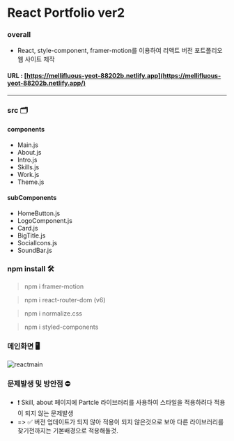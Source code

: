 #  React Portfolio ver2

### overall 

- React, style-component, framer-motion를 이용하여 리액트 버전 포트폴리오 웹 사이트 제작

#### URL : [https://mellifluous-yeot-88202b.netlify.app](https://mellifluous-yeot-88202b.netlify.app/)

---

### src 🗂
#### components 
  - Main.js
  - About.js
  - Intro.js
  - Skills.js
  - Work.js
  - Theme.js

#### subComponents
  - HomeButton.js
  - LogoComponent.js
  - Card.js
  - BigTitle.js
  - SocialIcons.js
  - SoundBar.js

### npm install 🛠
>npm i framer-motion

>npm i react-router-dom (v6)

>npm i normalize.css

>npm i styled-components



### 메인화면 🖥
![reactmain](https://user-images.githubusercontent.com/63918911/171349811-65e52470-3170-464a-ba77-4df0781738da.png)

### 문제발생 및 방안점 ⛔️
- ❗️ Skill, about 페이지에 Partcle 라이브러리를 사용하여 스타일을 적용하려다 적용이 되지 않는 문제발생
- => ✅ 버전 업데이트가 되지 않아 적용이 되지 않은것으로 보아 다른 라이브러리를 찾기전까지는 기본배경으로 적용해둘것.
